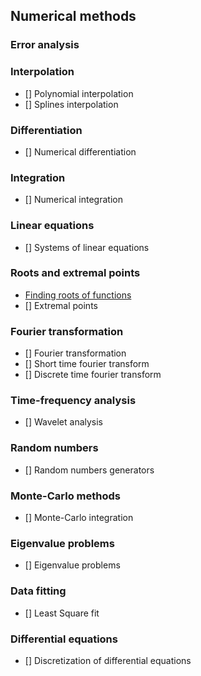 ## Numerical methods

### Error analysis


### Interpolation
- [] Polynomial interpolation
- [] Splines interpolation

### Differentiation
- [] Numerical differentiation

### Integration
- [] Numerical integration

### Linear equations
- [] Systems of linear equations

### Roots and extremal points
- [Finding roots of functions](roots/Finding%20roots.ipynb)
- [] Extremal points

### Fourier transformation
- [] Fourier transformation
- [] Short time fourier transform
- [] Discrete time fourier transform

### Time-frequency analysis
- [] Wavelet analysis

### Random numbers
- [] Random numbers generators

### Monte-Carlo methods
- [] Monte-Carlo integration

### Eigenvalue problems
- [] Eigenvalue problems

### Data fitting
- [] Least Square fit

### Differential equations
- [] Discretization of differential equations

